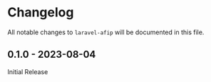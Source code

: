 # Changelog

All notable changes to `laravel-afip` will be documented in this file.

## 0.1.0 - 2023-08-04

Initial Release
